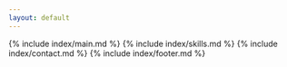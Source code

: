 ```yaml
---
layout: default
---
```

<div class="page-index text-center">
  {% include index/main.md %}
  {% include index/skills.md %}
  {% include index/contact.md %}
  {% include index/footer.md %}
</div>
